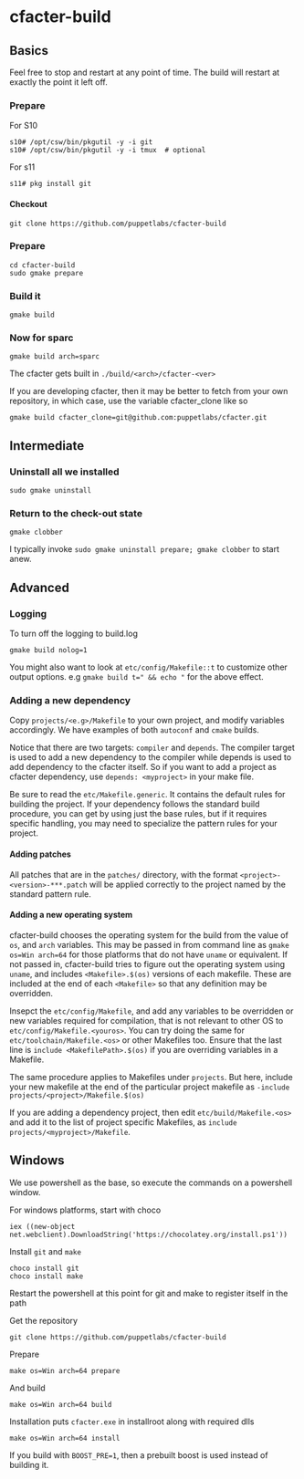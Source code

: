 cfacter-build
=============
## Basics

Feel free to stop and restart at any point of time. The build will restart at exactly the point it left off.

### Prepare

For S10
```
s10# /opt/csw/bin/pkgutil -y -i git
s10# /opt/csw/bin/pkgutil -y -i tmux  # optional
```

For s11
```
s11# pkg install git
```

#### Checkout
```
git clone https://github.com/puppetlabs/cfacter-build
```


### Prepare
```
cd cfacter-build
sudo gmake prepare
```

### Build it
```
gmake build
```

### Now for sparc

```
gmake build arch=sparc
```

The cfacter gets built in `./build/<arch>/cfacter-<ver>`

If you are developing cfacter, then it may be better to
fetch from your own repository, in which case, use the variable cfacter_clone like so
```
gmake build cfacter_clone=git@github.com:puppetlabs/cfacter.git
```

## Intermediate

### Uninstall all we installed
```
sudo gmake uninstall
```
### Return to the check-out state
```
gmake clobber
```

I typically invoke `sudo gmake uninstall prepare; gmake clobber` to start anew.

## Advanced
### Logging

To turn off the logging to build.log
```
gmake build nolog=1
```
You might also want to look at `etc/config/Makefile::t` to customize other
output options. e.g `gmake build t=" && echo "` for the above effect.

### Adding a new dependency

Copy `projects/<e.g>/Makefile` to your own project, and modify variables
accordingly. We have examples of both `autoconf` and `cmake` builds.

Notice that there are two targets: `compiler` and `depends`.
The compiler target is used to add a new dependency to the compiler while
depends is used to add dependency to the cfacter itself. So if you want
to add a project as cfacter dependency, use `depends: <myproject>` in your
make file.

Be sure to read the `etc/Makefile.generic`. It contains the default
rules for building the project. If your dependency follows the standard
build procedure, you can get by using just the base rules, but if it
requires specific handling, you may need to specialize the pattern rules
for your project.

#### Adding patches

All patches that are in the `patches/` directory, with the format 
`<project>-<version>-***.patch` will be applied correctly to the project
named by the standard pattern rule.

#### Adding a new operating system

cfacter-build chooses the operating system for the build from the value
of `os`, and `arch` variables. This may be passed in from command line as
`gmake os=Win arch=64` for those platforms that do not have `uname` or
equivalent. If not passed in,
cfacter-build tries to figure out the operating system using `uname`, and
includes `<Makefile>.$(os)` versions of each makefile. These are included
at the end of each `<Makefile>` so that any definition may be overridden.

Insepct the `etc/config/Makefile`, and add any variables to be overridden or
new variables required for compilation, that is not relevant to other OS 
to `etc/config/Makefile.<youros>`. You can try doing the same for
`etc/toolchain/Makefile.<os>` or other Makefiles too. Ensure that the last
line is `include <MakefilePath>.$(os)`
if you are overriding variables in a Makefile.

The same procedure applies to Makefiles under `projects`. But here, include your
new makefile at the end of the particular project makefile as
`-include projects/<project>/Makefile.$(os)`

If you are adding a dependency project, then edit `etc/build/Makefile.<os>`
and add it to the list of project specific Makefiles, as
`include projects/<myproject>/Makefile`.

Windows
-------
We use powershell as the base, so execute the commands on a powershell window.

For windows platforms, start with choco
```
iex ((new-object net.webclient).DownloadString('https://chocolatey.org/install.ps1'))
```
Install `git` and `make`
```
choco install git
choco install make
```
Restart the powershell at this point for git and make to register itself in the path

Get the repository
```
git clone https://github.com/puppetlabs/cfacter-build
```
Prepare
```
make os=Win arch=64 prepare
```
And build
```
make os=Win arch=64 build
```
Installation puts `cfacter.exe` in installroot along with required dlls
```
make os=Win arch=64 install
```
If you build with `BOOST_PRE=1`, then a prebuilt boost is used instead of building it.
